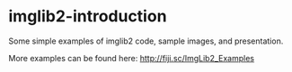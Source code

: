 imglib2-introduction
====================

Some simple examples of imglib2 code, sample images, and presentation.

More examples can be found here: http://fiji.sc/ImgLib2_Examples
